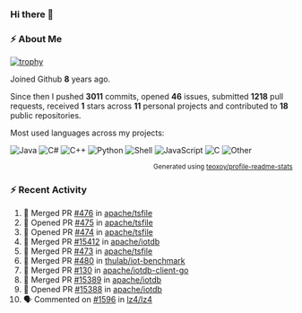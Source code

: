 ### Hi there 👋

### :zap: About Me

[![trophy](https://github-profile-trophy.vercel.app/?username=HTHou&theme=onedark)](https://github.com/ryo-ma/github-profile-trophy)
   
Joined Github **8** years ago.

Since then I pushed **3011** commits, opened **46** issues, submitted **1218** pull requests, received **1** stars across **11** personal projects and contributed to **18** public repositories.

Most used languages across my projects:

![Java](https://img.shields.io/static/v1?style=flat-square&label=%E2%A0%80&color=555&labelColor=%23b07219&message=Java%EF%B8%B189.3%25)
![C#](https://img.shields.io/static/v1?style=flat-square&label=%E2%A0%80&color=555&labelColor=%23178600&message=C%23%EF%B8%B13.9%25)
![C++](https://img.shields.io/static/v1?style=flat-square&label=%E2%A0%80&color=555&labelColor=%23f34b7d&message=C%2B%2B%EF%B8%B12.7%25)
![Python](https://img.shields.io/static/v1?style=flat-square&label=%E2%A0%80&color=555&labelColor=%233572A5&message=Python%EF%B8%B10.7%25)
![Shell](https://img.shields.io/static/v1?style=flat-square&label=%E2%A0%80&color=555&labelColor=%2389e051&message=Shell%EF%B8%B10.7%25)
![JavaScript](https://img.shields.io/static/v1?style=flat-square&label=%E2%A0%80&color=555&labelColor=%23f1e05a&message=JavaScript%EF%B8%B10.5%25)
![C](https://img.shields.io/static/v1?style=flat-square&label=%E2%A0%80&color=555&labelColor=%23555555&message=C%EF%B8%B10.4%25)
![Other](https://img.shields.io/static/v1?style=flat-square&label=%E2%A0%80&color=555&labelColor=%23ededed&message=Other%EF%B8%B11.4%25)

<p align="right"><sub>Generated using <a href="https://github.com/marketplace/actions/profile-readme-stats">teoxoy/profile-readme-stats</a></sub></p>


<!--![](https://github.com/HTHou/HTHou/blob/output/github-contribution-grid-snake.svg)-->

<!--![Haonan Hou's github stats](https://github-readme-stats.vercel.app/api?username=HTHou&count_private=true&show_icons=true&theme=onedark)-->

<!--![Haonan Hou's wakatime stats](https://github-readme-stats.vercel.app/api/wakatime?username=HTHou&layout=compact&theme=onedark)-->

<!--![Top Langs](https://github-readme-stats.vercel.app/api/top-langs/?username=HTHou&theme=onedark&layout=compact)-->

### :zap: Recent Activity
<!--START_SECTION:activity-->
1. 🎉 Merged PR [#476](https://github.com/apache/tsfile/pull/476) in [apache/tsfile](https://github.com/apache/tsfile)
2. 💪 Opened PR [#475](https://github.com/apache/tsfile/pull/475) in [apache/tsfile](https://github.com/apache/tsfile)
3. 💪 Opened PR [#474](https://github.com/apache/tsfile/pull/474) in [apache/tsfile](https://github.com/apache/tsfile)
4. 🎉 Merged PR [#15412](https://github.com/apache/iotdb/pull/15412) in [apache/iotdb](https://github.com/apache/iotdb)
5. 🎉 Merged PR [#473](https://github.com/apache/tsfile/pull/473) in [apache/tsfile](https://github.com/apache/tsfile)
6. 🎉 Merged PR [#480](https://github.com/thulab/iot-benchmark/pull/480) in [thulab/iot-benchmark](https://github.com/thulab/iot-benchmark)
7. 🎉 Merged PR [#130](https://github.com/apache/iotdb-client-go/pull/130) in [apache/iotdb-client-go](https://github.com/apache/iotdb-client-go)
8. 🎉 Merged PR [#15389](https://github.com/apache/iotdb/pull/15389) in [apache/iotdb](https://github.com/apache/iotdb)
9. 💪 Opened PR [#15388](https://github.com/apache/iotdb/pull/15388) in [apache/iotdb](https://github.com/apache/iotdb)
10. 🗣 Commented on [#1596](https://github.com/lz4/lz4/issues/1596#issuecomment-2820025735) in [lz4/lz4](https://github.com/lz4/lz4)
<!--END_SECTION:activity-->

<!--
**HTHou/HTHou** is a ✨ _special_ ✨ repository because its `README.md` (this file) appears on your GitHub profile.

Here are some ideas to get you started:

- 🔭 I’m currently working on ...
- 🌱 I’m currently learning ...
- 👯 I’m looking to collaborate on ...
- 🤔 I’m looking for help with ...
- 💬 Ask me about ...
- 📫 How to reach me: ...
- 😄 Pronouns: ...
- ⚡ Fun fact: ...
-->
